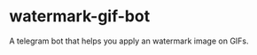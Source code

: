 # watermark-gif-bot

A telegram bot that helps you apply an watermark image on GIFs.


<!-- [![Deploy](https://www.herokucdn.com/deploy/button.svg)](https://heroku.com/deploy?template=https://github.com/aahniks/watermark-gif-bot)

1. [Upload](https://github.com/aahniks/watermark-gif-bot/issues/1) your desired watermark image to GitHub and copy its URL.

2. Click on Deploy to Heroku:

   - Put your `API_ID` and `API_HASH` as obtained from [my.telegram.org](https://my.telegram.org/) page.
   - Fill the `BOT_TOKEN` with the token of a new bot created using the [BotFather](https://telegram.me/BotFather) official Telegram Bot.
   - The `WATERMARK` variable should be filled with the url of the image to be used for watermarking. -->


<!-- # Running Locally -->

